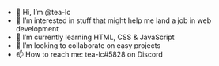 - 👋 Hi, I’m @tea-lc
- 👀 I’m interested in stuff that might help me land a job in web development
- 🌱 I’m currently learning HTML, CSS & JavaScript
- 💞️ I’m looking to collaborate on easy projects
- 📫 How to reach me: tea-lc#5828 on Discord

<!---
tea-lc/tea-lc is a ✨ special ✨ repository because its `README.md` (this file) appears on your GitHub profile.
You can click the Preview link to take a look at your changes.
--->
